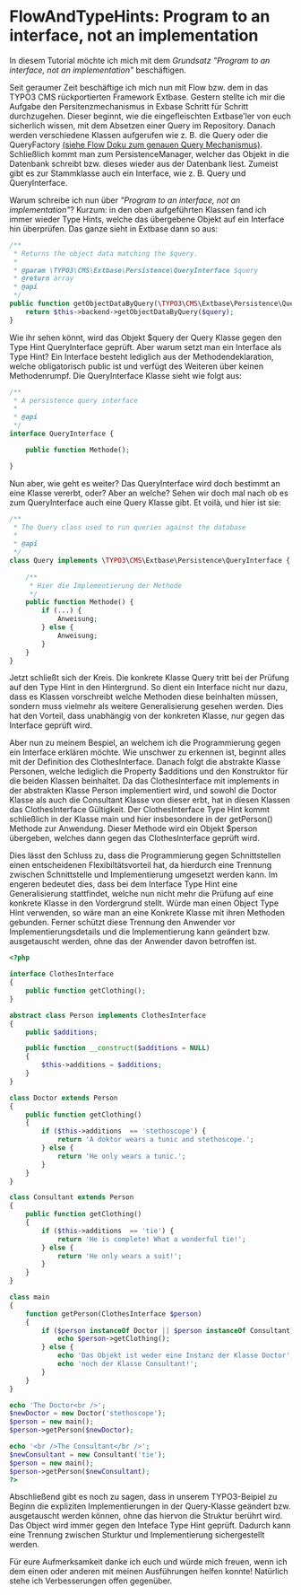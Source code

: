 FlowAndTypeHints: Program to an interface, not an implementation
================================================================
In diesem Tutorial möchte ich mich mit dem <i>Grundsatz "Program to an interface, not an implementation"</i> beschäftigen.

Seit geraumer Zeit beschäftige ich mich nun mit Flow bzw. dem in das TYPO3 CMS rückportierten Framework Extbase. Gestern stellte ich mir die Aufgabe den Persitenzmechanismus in Exbase Schritt für Schritt durchzugehen. Dieser beginnt, wie die eingefleischten Extbase'ler von euch sicherlich wissen, mit dem Absetzen einer Query im <Model>Repository. Danach werden verschiedene Klassen aufgerufen wie z. B. die Query oder die QueryFactory [(siehe Flow Doku zum genauen Query Mechanismus)](http://docs.typo3.org/flow/TYPO3FlowDocumentation/stable/TheDefinitiveGuide/PartIII/Persistence.html). Schließlich kommt man zum PersistenceManager, welcher das Objekt in die Datenbank schreibt bzw. dieses wieder aus der Datenbank liest. Zumeist gibt es zur Stammklasse auch ein Interface, wie z. B. Query und QueryInterface.

Warum schreibe ich nun über <i>"Program to an interface, not an implementation"</i>? Kurzum: in den oben aufgeführten Klassen fand ich immer wieder Type Hints, welche das übergebene Objekt auf ein Interface hin überprüfen. Das ganze sieht in Extbase dann so aus:

```php
/**
 * Returns the object data matching the $query.
 *
 * @param \TYPO3\CMS\Extbase\Persistence\QueryInterface $query
 * @return array
 * @api
 */
public function getObjectDataByQuery(\TYPO3\CMS\Extbase\Persistence\QueryInterface $query) {
	return $this->backend->getObjectDataByQuery($query);
}

```

Wie ihr sehen könnt, wird das Objekt $query der Query Klasse gegen den Type Hint QueryInterface geprüft.
Aber warum setzt man ein Interface als Type Hint? Ein Interface besteht lediglich aus der Methodendeklaration, welche obligatorisch public ist und verfügt des Weiteren über keinen Methodenrumpf. Die QueryInterface Klasse sieht wie folgt aus:

```php
/**
 * A persistence query interface
 *
 * @api
 */
interface QueryInterface {

	public function Methode();

}

```
Nun aber, wie geht es weiter? Das QueryInterface wird doch bestimmt an eine Klasse vererbt, oder? Aber an welche? Sehen wir doch mal nach ob es zum QueryInterface auch eine Query Klasse gibt. Et voilà, und hier ist sie:

```php
/**
 * The Query class used to run queries against the database
 *
 * @api
 */
class Query implements \TYPO3\CMS\Extbase\Persistence\QueryInterface {
	
	/**
	 * Hier die Implementierung der Methode 
	 */
	public function Methode() {
		if (...) {
			Anweisung;
		} else {
			Anweisung;
		}
	}
}
```
Jetzt schließt sich der Kreis. Die konkrete Klasse Query tritt bei der Prüfung auf den Type Hint in den Hintergrund. So dient ein Interface nicht nur dazu, dass es Klassen vorschreibt welche Methoden diese beinhalten müssen, sondern muss vielmehr als weitere Generalisierung gesehen werden. Dies hat den Vorteil, dass unabhängig von der konkreten Klasse, nur gegen das Interface geprüft wird. 

Aber nun zu meinem Bespiel, an welchem ich die Programmierung gegen ein Interface erklären möchte. Wie unschwer zu erkennen ist, beginnt alles mit der Definition des ClothesInterface. Danach folgt die abstrakte Klasse Personen, welche lediglich die Property $additions und den Konstruktor für die beiden Klassen beinhaltet. Da das ClothesInterface mit implements in der abstrakten Klasse Person implementiert wird, und sowohl die Doctor Klasse als auch die Consultant Klasse von dieser erbt, hat in diesen Klassen das ClothesInterface Gültigkeit. Der ClothesInterface Type Hint kommt schließlich in der Klasse main und hier insbesondere in der getPerson() Methode zur Anwendung. Dieser Methode wird ein Objekt $person übergeben, welches dann gegen das ClothesInterface geprüft wird. 

Dies lässt den Schluss zu, dass die Programmierung gegen Schnittstellen einen entscheidenen Flexibiltätsvorteil hat, da hierdurch eine Trennung zwischen Schnittstelle und Implementierung umgesetzt werden kann. Im engeren bedeutet dies, dass bei dem Interface Type Hint eine Generalisierung stattfindet, welche nun nicht mehr die Prüfung auf eine konkrete Klasse in den Vordergrund stellt. Würde man einen Object Type Hint verwenden, so wäre man an eine Konkrete Klasse mit ihren Methoden gebunden. Ferner schützt diese Trennung den Anwender vor Implementierungsdetails und die Implementierung kann geändert bzw. ausgetauscht werden, ohne das der Anwender davon betroffen ist.

```php
<?php

interface ClothesInterface
{
    public function getClothing();
}

abstract class Person implements ClothesInterface
{
    public $additions;

    public function __construct($additions = NULL)
    {
        $this->additions = $additions;	
    }	
}

class Doctor extends Person
{
    public function getClothing()
    {
        if ($this->additions  == 'stethoscope') {
            return 'A doktor wears a tunic and stethoscope.';
        } else {
            return 'He only wears a tunic.';
        }	
    }
}

class Consultant extends Person
{
    public function getClothing()
    {		
        if ($this->additions  == 'tie') {
            return 'He is complete! What a wonderful tie!';
        } else {
            return 'He only wears a suit!';
        }
    }
}

class main
{
    function getPerson(ClothesInterface $person)
    {		
        if ($person instanceOf Doctor || $person instanceOf Consultant) {
            echo $person->getClothing();	
        } else {
            echo 'Das Objekt ist weder eine Instanz der Klasse Doctor';
            echo 'noch der Klasse Consultant!';
        }
    }
}

echo 'The Doctor<br />';
$newDoctor = new Doctor('stethoscope');
$person = new main();
$person->getPerson($newDoctor);

echo '<br />The Consultant</br />';
$newConsultant = new Consultant('tie');
$person = new main();
$person->getPerson($newConsultant);
?>

```

Abschließend gibt es noch zu sagen, dass in unserem TYPO3-Beipiel zu Beginn die expliziten Implementierungen in der Query-Klasse geändert bzw. ausgetauscht werden können, ohne das hiervon die Struktur berührt wird. Das Object wird immer gegen den Inteface Type Hint geprüft. Dadurch kann eine Trennung zwischen Sturktur und Implementierung sichergestellt werden.

Für eure Aufmerksamkeit danke ich euch und würde mich freuen, wenn ich dem einen oder anderen mit meinen Ausführungen helfen konnte! Natürlich stehe ich Verbesserungen offen gegenüber.
